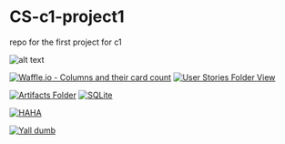 # CS-c1-project1

repo for the first project for c1

![alt text](https://upload.wikimedia.org/wikipedia/commons/f/fa/Elephants_at_Amboseli_national_park_against_Mount_Kilimanjaro.jpg)

[![Waffle.io - Columns and their card count](https://badge.waffle.io/Jonjy/CS-c1-project1.svg?columns=all&logoColor=FF00F0)](https://waffle.io/Jonjy/CS-c1-project1)
[![User Stories Folder View](https://img.shields.io/badge/User%20Stories-Click%20Here%20to%20Edit-magenta.svg)](https://docs.google.com/document/d/1aGkrYf6z4p1RcXLLSSPg9AkM0_HcnYT8FyJrp0zgK_A/edit?usp=sharing)

[![Artifacts Folder](https://img.shields.io/badge/Artifacts-Click%20here%20to%20view%20folder%20-purple.svg)](https://drive.google.com/drive/folders/1k4THpVhGVOyMag9B0azLtj3kBvJXkrwO?usp=sharing)  [![SQLite](https://img.shields.io/badge/SQL-Click%20here%20to%20view%20tutorial%20-blue.svg)](https://www.tutorialspoint.com/sqlite/index.htm)

[![HAHA](https://img.shields.io/badge/WE%20MADE%20A%20LABEL-HI%20JON-ff00ff.svg)](https://www.pbs.org/wgbh/masterpiece/shows/downton-abbey/)

[![Yall dumb](https://img.shields.io/badge/Y'all%20Dumb-Like%20real%20dumb-ff00ff.svg)](https://isitchristmas.com/)
